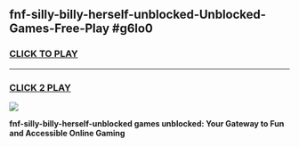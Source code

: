 
## fnf-silly-billy-herself-unblocked-Unblocked-Games-Free-Play #g6lo0
<h3>
<a href="https://us.freeplayer.one?title=fnf-silly-billy-herself-unblocked&ref=9M">CLICK TO PLAY</a></h3>
<hr>

<h3>
<a href="https://us.freeplayer.one?title=fnf-silly-billy-herself-unblocked&ref=9M">CLICK 2 PLAY</a>
  
</h3>

<a href="https://us.freeplayer.one?title=fnf-silly-billy-herself-unblocked&ref=9M"><img src="https://clearcache.store/games.png"></a>


**fnf-silly-billy-herself-unblocked games unblocked: Your Gateway to Fun and Accessible Online Gaming**
